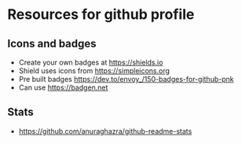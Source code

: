 # Resources for github profile

## Icons and badges

- Create your own badges at <https://shields.io>
- Shield uses icons from <https://simpleicons.org>
- Pre built badges <https://dev.to/envoy_/150-badges-for-github-pnk>
- Can use <https://badgen.net>

## Stats

- <https://github.com/anuraghazra/github-readme-stats>
